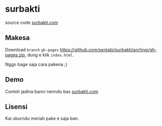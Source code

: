 # surbakti
source code [surbakti.com](https://surbakti.com)

## Makesa

Download `branch` ```gh-pages``` https://github.com/sentabi/surbakti/archive/gh-pages.zip, dung e klik `index.html`. 

Nggo bage saja cara pakena ;) 

## Demo
Contoh jadina banci nenndu bas [surbakti.com](https://surbakti.com)

## Lisensi 
Kai ukurndu meriah pake e saja ban.

